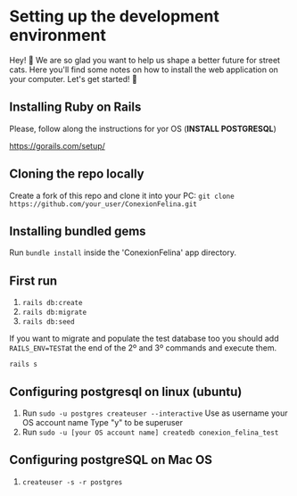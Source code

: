 # Setting up the development environment

Hey! :wave: We are so glad you want to help us shape a better future for street cats. Here you'll find some notes on how to install the web application on your computer. Let's get started! :rocket:

## Installing Ruby on Rails
Please, follow along the instructions for yor OS (**INSTALL POSTGRESQL**)

https://gorails.com/setup/

## Cloning the repo locally
Create a fork of this repo and clone it into your PC:
`git clone https://github.com/your_user/ConexionFelina.git`

## Installing bundled gems
Run `bundle install` inside the 'ConexionFelina' app directory.

## First run
1. `rails db:create`
2. `rails db:migrate`
3. `rails db:seed`

If you want to migrate and populate the test database too you should add `RAILS_ENV=TEST`at the end of the 2º and 3º commands and execute them.

`rails s`


## Configuring postgresql on linux (ubuntu)
1. Run `sudo -u postgres createuser --interactive`
   Use as username your OS account name
   Type "y" to be superuser
2. Run `sudo -u [your OS account name] createdb conexion_felina_test`

## Configuring postgreSQL on Mac OS
1. `createuser -s -r postgres`

